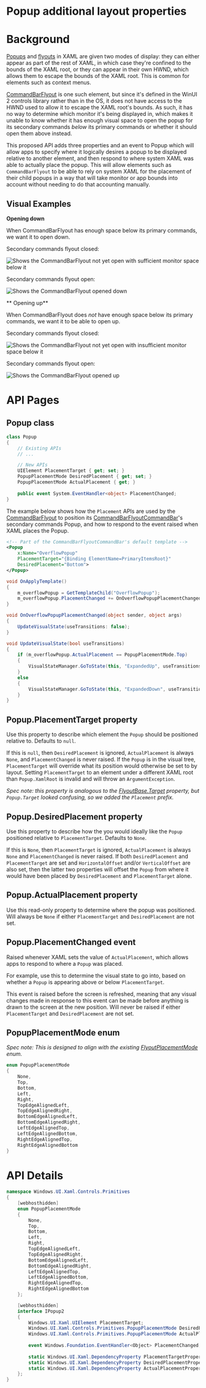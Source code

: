 Popup additional layout properties
===

# Background

[Popups](https://docs.microsoft.com/uwp/api/Windows.UI.Xaml.Controls.Primitives.Popup)
and
[flyouts](https://docs.microsoft.com/uwp/api/Windows.UI.Xaml.Controls.Primitives.FlyoutBase)
in XAML are given two modes of display:
they can either appear as part of the rest of XAML,
in which case they're confined to the bounds of the XAML root, or they can appear in their own HWND, which
allows them to escape the bounds of the XAML root.  This is common for elements such as context menus.

[CommandBarFlyout](https://docs.microsoft.com/uwp/api/Windows.UI.Xaml.Controls.CommandBarFlyout) 
is one such element, but since it's defined in the WinUI 2 controls library
rather than in the OS, it does not
have access to the HWND used to allow it to escape the XAML root's bounds.  As such, it has no way to
determine which monitor it's being displayed in, which makes it unable to know whether it has enough visual space
to open the popup for its secondary commands _below_ its primary commands or whether it should open them above instead.

This proposed API adds three properties and an event to Popup which will allow apps to specify where it logically
desires a popup
to be displayed relative to another element, and then respond to where system XAML was able to actually place
the popup.  This will allow elements such as `CommandBarFlyout` to be able to rely on system XAML for the placement of their
child popups in a way that will take monitor or app bounds into account without needing to do that accounting manually.

## Visual Examples

**Opening down**

When CommandBarFlyout has enough space below its primary commands, we want it to open down.

Secondary commands flyout closed:

![Shows the CommandBarFlyout not yet open with sufficient monitor space below it](images/CommandBarFlyout-SufficientSpace.png)

Secondary commands flyout open:

![Shows the CommandBarFlyout opened down](images/CommandBarFlyout-SufficientSpace-Open.png)

** Opening up**

When CommandBarFlyout does *not* have enough space below its primary commands, we want it to be able to open up.

Secondary commands flyout closed:

![Shows the CommandBarFlyout not yet open with insufficient monitor space below it](images/CommandBarFlyout-InsufficientSpace.png)

Secondary commands flyout open:

![Shows the CommandBarFlyout opened up](images/CommandBarFlyout-InsufficientSpace-Open.png)

# API Pages

## Popup class

```csharp
class Popup
{
    // Existing APIs
    // ...

    // New APIs
    UIElement PlacementTarget { get; set; }
    PopupPlacementMode DesiredPlacement { get; set; }
    PopupPlacementMode ActualPlacement { get; }
    
    public event System.EventHandler<object> PlacementChanged;
}
```

The example below shows how the `Placement` APIs are used by the 
[CommandBarFlyout](https://docs.microsoft.com/uwp/api/Windows.UI.Xaml.Controls.CommandBarFlyout)
to position its
[CommandBarFlyoutCommandBar](https://docs.microsoft.com/uwp/api/Windows.UI.Xaml.Controls.Primitives.CommandBarFlyoutCommandBar)'s
secondary commands Popup, and how to respond to the event raised when XAML places the Popup.

```xml
<!-- Part of the CommandBarFlyoutCommandBar's default template -->
<Popup
    x:Name="OverflowPopup"
    PlacementTarget="{Binding ElementName=PrimaryItemsRoot}"
    DesiredPlacement="Bottom">
</Popup>
```

```csharp
void OnApplyTemplate()
{
    m_overflowPopup = GetTemplateChild("OverflowPopup");
    m_overflowPopup.PlacementChanged += OnOverflowPopupPlacementChanged;
}

void OnOverflowPopupPlacementChanged(object sender, object args)
{
    UpdateVisualState(useTransitions: false);
}

void UpdateVisualState(bool useTransitions)
{
    if (m_overflowPopup.ActualPlacement == PopupPlacementMode.Top)
    {
        VisualStateManager.GoToState(this, "ExpandedUp", useTransitions);
    }
    else
    {
        VisualStateManager.GoToState(this, "ExpandedDown", useTransitions);
    }
}
```


## Popup.PlacementTarget property

Use this property to describe which element the `Popup` should be positioned relative to.
Defaults to `null`.

If this is `null`, then `DesiredPlacement` is ignored, `ActualPlacement` is always `None`, and
`PlacementChanged` is never raised.  If the `Popup` is in the visual tree, `PlacementTarget` will override what its
position would otherwise be set to by layout.  Setting `PlacementTarget` to an element under a different XAML root than
`Popup.XamlRoot` is invalid and will throw an `ArgumentException`.

_Spec note: this property is analogous to the
[FlyoutBase.Target](https://docs.microsoft.com/uwp/api/Windows.UI.Xaml.Controls.Primitives.FlyoutBase.Target)
property, but `Popup.Target` looked confusing, so we added the `Placement` prefix._

## Popup.DesiredPlacement property

Use this property to describe how the you would ideally like the `Popup`
positioned relative to `PlacementTarget`.  Defaults to `None`.

If this is `None`, then `PlacementTarget` is ignored,
`ActualPlacement` is always `None` and `PlacementChanged` is never raised. 
If both `DesiredPlacement` and `PlacementTarget` are set and `HorizontalOffset` and/or `VerticalOffset`
are also set, then the latter two properties will offset the `Popup` from where it would have been
placed by `DesiredPlacement` and `PlacementTarget` alone.

## Popup.ActualPlacement property

Use this read-only property to determine where the popup was positioned.
Will always be `None` if either `PlacementTarget` and `DesiredPlacement` are not set.

## Popup.PlacementChanged event

Raised whenever XAML sets the value of `ActualPlacement`,
which allows apps to respond to where a `Popup` was placed.

For example, use this to determine the visual state to go into, 
based on whether a `Popup` is appearing above or below `PlacementTarget`.

This event is raised before the screen is refreshed, meaning that any visual changes made
in response to this event can be made before anything is drawn to the screen at the new position.
Will never be raised if either `PlacementTarget` and `DesiredPlacement` are not set.


## PopupPlacementMode enum

_Spec note: This is designed to align with the existing
[FlyoutPlacementMode](https://docs.microsoft.com/uwp/api/Windows.UI.Xaml.Controls.Primitives.FlyoutPlacementMode)
enum._


```csharp
enum PopupPlacementMode
{
    None,
    Top,
    Bottom,
    Left,
    Right,
    TopEdgeAlignedLeft,
    TopEdgeAlignedRight,
    BottomEdgeAlignedLeft,
    BottomEdgeAlignedRight,
    LeftEdgeAlignedTop,
    LeftEdgeAlignedBottom,
    RightEdgeAlignedTop,
    RightEdgeAlignedBottom
}
```

# API Details

```csharp
namespace Windows.UI.Xaml.Controls.Primitives
{
    [webhosthidden]
    enum PopupPlacementMode
    {
        None,
        Top,
        Bottom,
        Left,
        Right,
        TopEdgeAlignedLeft,
        TopEdgeAlignedRight,
        BottomEdgeAlignedLeft,
        BottomEdgeAlignedRight,
        LeftEdgeAlignedTop,
        LeftEdgeAlignedBottom,
        RightEdgeAlignedTop,
        RightEdgeAlignedBottom
    };

    [webhosthidden]
    interface IPopup2
    {
        Windows.UI.Xaml.UIElement PlacementTarget;
        Windows.UI.Xaml.Controls.Primitives.PopupPlacementMode DesiredPlacement;
        Windows.UI.Xaml.Controls.Primitives.PopupPlacementMode ActualPlacement { get; };
        
        event Windows.Foundation.EventHandler<Object> PlacementChanged;
        
        static Windows.UI.Xaml.DependencyProperty PlacementTargetProperty{ get; };
        static Windows.UI.Xaml.DependencyProperty DesiredPlacementProperty{ get; };
        static Windows.UI.Xaml.DependencyProperty ActualPlacementProperty{ get; };
    };
}
```

